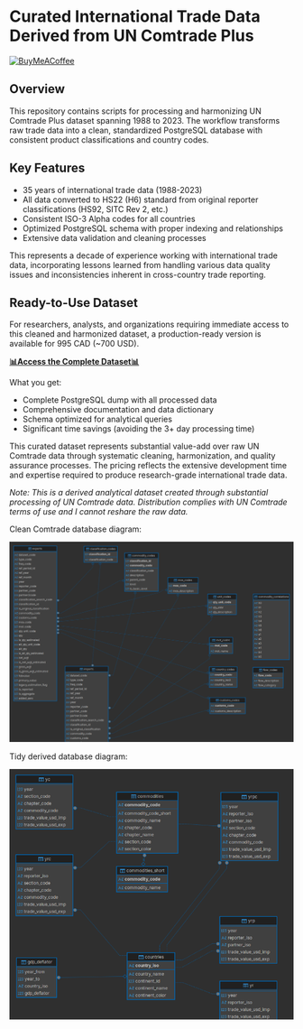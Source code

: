 # Curated International Trade Data Derived from UN Comtrade Plus

[![BuyMeACoffee](https://raw.githubusercontent.com/pachadotdev/buymeacoffee-badges/main/bmc-donate-white.svg)](https://www.buymeacoffee.com/pacha)

## Overview

This repository contains scripts for processing and harmonizing UN Comtrade Plus dataset spanning 1988 to 2023. The workflow transforms raw trade data into a clean, standardized PostgreSQL database with consistent product classifications and country codes.

## Key Features

- 35 years of international trade data (1988-2023)
- All data converted to HS22 (H6) standard from original reporter classifications (HS92, SITC Rev 2, etc.)
- Consistent ISO-3 Alpha codes for all countries
- Optimized PostgreSQL schema with proper indexing and relationships
- Extensive data validation and cleaning processes

This represents a decade of experience working with international trade data, incorporating lessons learned from handling various data quality issues and inconsistencies inherent in cross-country trade reporting.

## Ready-to-Use Dataset

For researchers, analysts, and organizations requiring immediate access to this cleaned and harmonized dataset, a production-ready version is available for 995 CAD (~700 USD).

**[📊Access the Complete Dataset📊](https://buymeacoffee.com/pacha/e/456610)**

What you get:

- Complete PostgreSQL dump with all processed data
- Comprehensive documentation and data dictionary
- Schema optimized for analytical queries
- Significant time savings (avoiding the 3+ day processing time)

This curated dataset represents substantial value-add over raw UN Comtrade data through systematic cleaning, harmonization, and quality assurance processes. The pricing reflects the extensive development time and expertise required to produce research-grade international trade data.

*Note: This is a derived analytical dataset created through substantial processing of UN Comtrade data. Distribution complies with UN Comtrade terms of use and I cannot reshare
the raw data.*

Clean Comtrade database diagram:

<img src="uncomtrade-clean.png" alt="Clean Comtrade database diagram"/>

Tidy derived database diagram:

<img src="uncomtrade-tidy.png" alt="Tidy derived database diagram"/>
